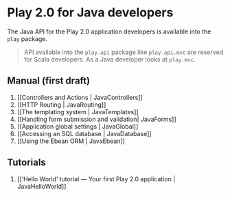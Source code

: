 # Play 2.0 for Java developers

The Java API for the Play 2.0 application developers is available into the `play` package. 

> API available into the `play.api` package like `play.api.mvc` are reserved for Scala developers. As a Java developer looks at `play.mvc`.

## Manual (first draft)

1. [[Controllers and Actions | JavaControllers]]
2. [[HTTP Routing | JavaRouting]]
3. [[The templating system | JavaTemplates]]
4. [[Handling form submission and validation| JavaForms]]
5. [[Application global settings | JavaGlobal]]
6. [[Accessing an SQL database | JavaDatabase]]
7. [[Using the Ebean ORM | JavaEbean]]

## Tutorials

1. [[‘Hello World’ tutorial — Your first Play 2.0 application | JavaHelloWorld]]
